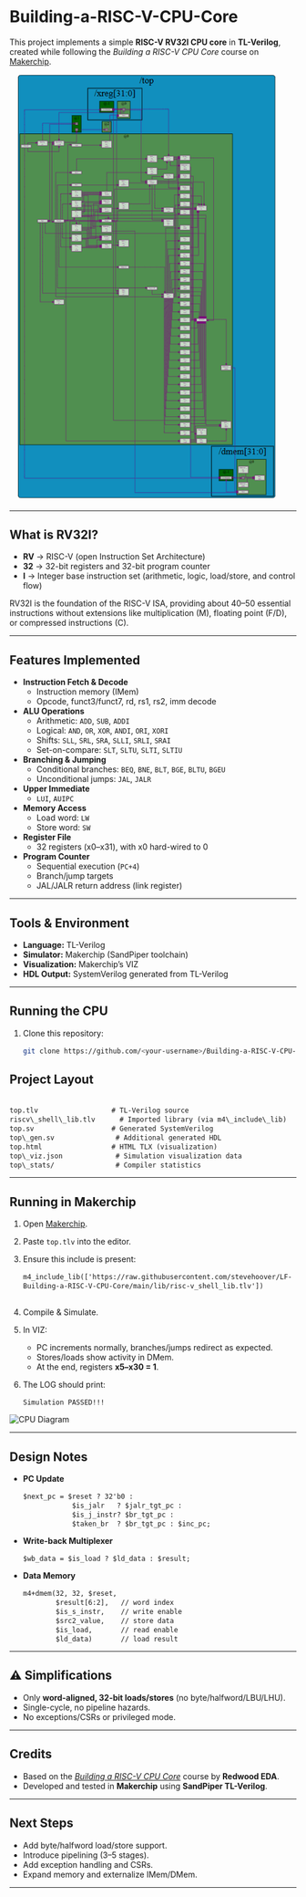 # Building-a-RISC-V-CPU-Core

This project implements a simple **RISC-V RV32I CPU core** in **TL-Verilog**, created while following the *Building a RISC-V CPU Core* course on [Makerchip](https://makerchip.com/).


![CPU Diagram](images/img2.png)

---

##  What is RV32I?
- **RV** → RISC-V (open Instruction Set Architecture)  
- **32** → 32-bit registers and 32-bit program counter  
- **I** → Integer base instruction set (arithmetic, logic, load/store, and control flow)  

RV32I is the foundation of the RISC-V ISA, providing about 40–50 essential instructions without extensions like multiplication (M), floating point (F/D), or compressed instructions (C).

---

##  Features Implemented
- **Instruction Fetch & Decode**
  - Instruction memory (IMem)
  - Opcode, funct3/funct7, rd, rs1, rs2, imm decode
- **ALU Operations**
  - Arithmetic: `ADD`, `SUB`, `ADDI`
  - Logical: `AND`, `OR`, `XOR`, `ANDI`, `ORI`, `XORI`
  - Shifts: `SLL`, `SRL`, `SRA`, `SLLI`, `SRLI`, `SRAI`
  - Set-on-compare: `SLT`, `SLTU`, `SLTI`, `SLTIU`
- **Branching & Jumping**
  - Conditional branches: `BEQ`, `BNE`, `BLT`, `BGE`, `BLTU`, `BGEU`
  - Unconditional jumps: `JAL`, `JALR`
- **Upper Immediate**
  - `LUI`, `AUIPC`
- **Memory Access**
  - Load word: `LW`
  - Store word: `SW`
- **Register File**
  - 32 registers (x0–x31), with x0 hard-wired to 0
- **Program Counter**
  - Sequential execution (`PC+4`)
  - Branch/jump targets
  - JAL/JALR return address (link register)

---

##  Tools & Environment
- **Language:** TL-Verilog  
- **Simulator:** Makerchip (SandPiper toolchain)  
- **Visualization:** Makerchip’s VIZ  
- **HDL Output:** SystemVerilog generated from TL-Verilog  

---

##  Running the CPU
1. Clone this repository:
   ```bash
   git clone https://github.com/<your-username>/Building-a-RISC-V-CPU-Core.git

##  Project Layout

```

top.tlv                  # TL-Verilog source
riscv\_shell\_lib.tlv      # Imported library (via m4\_include\_lib)
top.sv                   # Generated SystemVerilog
top\_gen.sv               # Additional generated HDL
top.html                 # HTML TLX (visualization)
top\_viz.json             # Simulation visualization data
top\_stats/               # Compiler statistics

````

---

##  Running in Makerchip

1. Open [Makerchip](https://makerchip.com).
2. Paste `top.tlv` into the editor.
3. Ensure this include is present:
   ```tlv
   m4_include_lib(['https://raw.githubusercontent.com/stevehoover/LF-Building-a-RISC-V-CPU-Core/main/lib/risc-v_shell_lib.tlv'])


4. Compile & Simulate.
5. In VIZ:

   * PC increments normally, branches/jumps redirect as expected.
   * Stores/loads show activity in DMem.
   * At the end, registers **x5–x30 = 1**.
6. The LOG should print:

   ```
   Simulation PASSED!!!
   ```
![CPU Diagram](images/img1.png)

---

##  Design Notes

* **PC Update**

  ```tlv
  $next_pc = $reset ? 32'b0 :
              $is_jalr   ? $jalr_tgt_pc :
              $is_j_instr? $br_tgt_pc :
              $taken_br  ? $br_tgt_pc : $inc_pc;
  ```

* **Write-back Multiplexer**

  ```tlv
  $wb_data = $is_load ? $ld_data : $result;
  ```

* **Data Memory**

  ```tlv
  m4+dmem(32, 32, $reset,
          $result[6:2],   // word index
          $is_s_instr,    // write enable
          $src2_value,    // store data
          $is_load,       // read enable
          $ld_data)       // load result
  ```

---

## ⚠️ Simplifications

* Only **word-aligned, 32-bit loads/stores** (no byte/halfword/LBU/LHU).
* Single-cycle, no pipeline hazards.
* No exceptions/CSRs or privileged mode.

---

##  Credits

* Based on the [*Building a RISC-V CPU Core*](https://github.com/stevehoover/LF-Building-a-RISC-V-CPU-Core) course by **Redwood EDA**.
* Developed and tested in **Makerchip** using **SandPiper TL-Verilog**.

---

##  Next Steps

* Add byte/halfword load/store support.
* Introduce pipelining (3–5 stages).
* Add exception handling and CSRs.
* Expand memory and externalize IMem/DMem.

---

```
